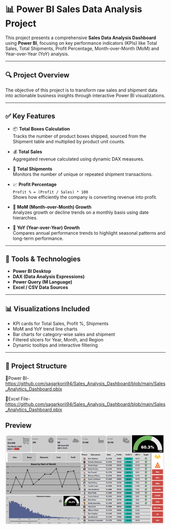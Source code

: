 # 📊 Power BI Sales Data Analysis Project

This project presents a comprehensive **Sales Data Analysis Dashboard** using **Power BI**, focusing on key performance indicators (KPIs) like Total Sales, Total Shipments, Profit Percentage, Month-over-Month (MoM) and Year-over-Year (YoY) analysis.

---

## 🔍 Project Overview

The objective of this project is to transform raw sales and shipment data into actionable business insights through interactive Power BI visualizations.

---

## ✅ Key Features

- 📦 **Total Boxes Calculation**  
  Tracks the number of product boxes shipped, sourced from the Shipment table and multiplied by product unit counts.

- 💰 **Total Sales**  
  Aggregated revenue calculated using dynamic DAX measures.

- 🚚 **Total Shipments**  
  Monitors the number of unique or repeated shipment transactions.

- 📈 **Profit Percentage**  
  `Profit % = (Profit / Sales) * 100`  
  Shows how efficiently the company is converting revenue into profit.

- 📅 **MoM (Month-over-Month) Growth**  
  Analyzes growth or decline trends on a monthly basis using date hierarchies.

- 📆 **YoY (Year-over-Year) Growth**  
  Compares annual performance trends to highlight seasonal patterns and long-term performance.

---

## 🧠 Tools & Technologies

- **Power BI Desktop**
- **DAX (Data Analysis Expressions)**
- **Power Query (M Language)**
- **Excel / CSV Data Sources**

---

## 📊 Visualizations Included

- KPI cards for Total Sales, Profit %, Shipments
- MoM and YoY trend line charts
- Bar charts for category-wise sales and shipment
- Filtered slicers for Year, Month, and Region
- Dynamic tooltips and interactive filtering

---

## 📁 Project Structure
 📁Power BI-https://github.com/sagarkorii94/Sales_Analysis_Dashboard/blob/main/Sales_Analytics_Dashboard.pbix
 
 📁Excel File-https://github.com/sagarkorii94/Sales_Analysis_Dashboard/blob/main/Sales_Analytics_Dashboard.pbix

## Preview
![image alt](https://github.com/sagarkorii94/Sales_Analysis_Dashboard/blob/f426711d5337e596f503aa76bdc5d2843ffb5c1d/Project-Screenshot.png)

